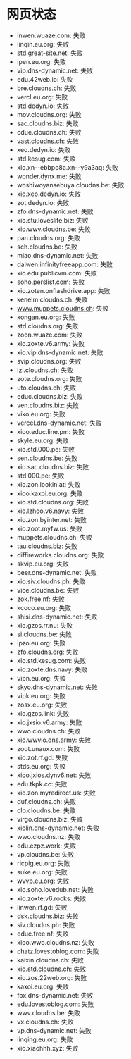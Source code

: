 # 网页状态
- inwen.wuaze.com: 失败
- linqin.eu.org: 失败
- std.great-site.net: 失败
- ipen.eu.org: 失败
- vip.dns-dynamic.net: 失败
- edu.42web.io: 失败
- bre.cloudns.ch: 失败
- vercl.eu.org: 失败
- std.dedyn.io: 失败
- mov.cloudns.org: 失败
- sac.cloudns.biz: 失败
- cdue.cloudns.ch: 失败
- vast.cloudns.ch: 失败
- xeo.dedyn.io: 失败
- std.kesug.com: 失败
- xio.xn--ebbpo8a.xn--y9a3aq: 失败
- wonder.dynx.me: 失败
- woshiwoyansebuya.cloudns.be: 失败
- xio.xeo.dedyn.io: 失败
- zot.dedyn.io: 失败
- zfo.dns-dynamic.net: 失败
- xio.stu.loveslife.biz: 失败
- xio.wwv.cloudns.be: 失败
- pan.cloudns.org: 失败
- sch.cloudns.be: 失败
- miao.dns-dynamic.net: 失败
- daiwen.infinityfreeapp.com: 失败
- xio.edu.publicvm.com: 失败
- soho.perslist.com: 失败
- xio.zoten.onflashdrive.app: 失败
- kenelm.cloudns.ch: 失败
- www.muppets.cloudns.ch: 失败
- xongan.eu.org: 失败
- std.cloudns.org: 失败
- zoon.wuaze.com: 失败
- xio.zoxte.v6.army: 失败
- xio.vip.dns-dynamic.net: 失败
- svip.cloudns.org: 失败
- lzi.cloudns.ch: 失败
- zote.cloudns.org: 失败
- uto.cloudns.ch: 失败
- educ.cloudns.biz: 失败
- ven.cloudns.biz: 失败
- viko.eu.org: 失败
- vercel.dns-dynamic.net: 失败
- xioo.educ.line.pm: 失败
- skyle.eu.org: 失败
- xio.std.000.pe: 失败
- sen.cloudns.be: 失败
- xio.sac.cloudns.biz: 失败
- std.000.pe: 失败
- xio.zon.lookin.at: 失败
- xioo.kaxoi.eu.org: 失败
- xio.std.cloudns.org: 失败
- xio.lzhoo.v6.navy: 失败
- xio.zon.byinter.net: 失败
- xio.zoot.myfw.us: 失败
- muppets.cloudns.ch: 失败
- tau.cloudns.biz: 失败
- diffireworks.cloudns.org: 失败
- skvip.eu.org: 失败
- beer.dns-dynamic.net: 失败
- xio.siv.cloudns.ph: 失败
- vice.cloudns.be: 失败
- zok.free.nf: 失败
- kcoco.eu.org: 失败
- shisi.dns-dynamic.net: 失败
- xio.gzos.rr.nu: 失败
- si.cloudns.be: 失败
- ipzo.eu.org: 失败
- zfo.cloudns.org: 失败
- xio.std.kesug.com: 失败
- xio.zoxte.dns.navy: 失败
- vipn.eu.org: 失败
- skyo.dns-dynamic.net: 失败
- vipk.eu.org: 失败
- zosx.eu.org: 失败
- xio.gzos.link: 失败
- xio.jxsio.v6.army: 失败
- wwo.cloudns.ch: 失败
- xio.wwvio.dns.army: 失败
- zoot.unaux.com: 失败
- xio.zot.rf.gd: 失败
- stds.eu.org: 失败
- xioo.jxios.dynv6.net: 失败
- edu.tkpk.cc: 失败
- xio.zon.myredirect.us: 失败
- duf.cloudns.ch: 失败
- clo.cloudns.be: 失败
- virgo.cloudns.biz: 失败
- xiolin.dns-dynamic.net: 失败
- wwo.cloudns.nz: 失败
- edu.ezpz.work: 失败
- vp.cloudns.be: 失败
- ricpig.eu.org: 失败
- suke.eu.org: 失败
- wvvp.eu.org: 失败
- xio.soho.lovedub.net: 失败
- xio.zoxte.v6.rocks: 失败
- linwen.rf.gd: 失败
- dsk.cloudns.biz: 失败
- siv.cloudns.ph: 失败
- educ.free.nf: 失败
- xioo.wwo.cloudns.nz: 失败
- chatz.lovestoblog.com: 失败
- kaixin.cloudns.ch: 失败
- xio.std.cloudns.ch: 失败
- xio.zos.22web.org: 失败
- kaxoi.eu.org: 失败
- fox.dns-dynamic.net: 失败
- edu.lovestoblog.com: 失败
- wwv.cloudns.be: 失败
- vx.cloudns.ch: 失败
- vp.dns-dynamic.net: 失败
- linqing.eu.org: 失败
- xio.xiaohhh.xyz: 失败
